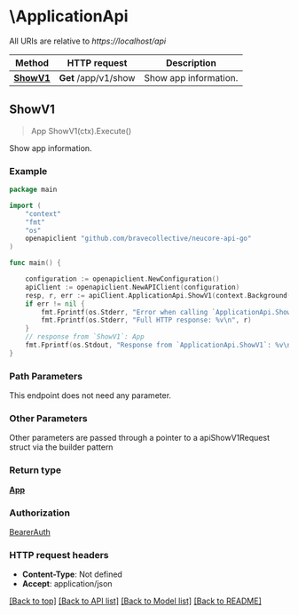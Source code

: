 # \ApplicationApi

All URIs are relative to *https://localhost/api*

Method | HTTP request | Description
------------- | ------------- | -------------
[**ShowV1**](ApplicationApi.md#ShowV1) | **Get** /app/v1/show | Show app information.



## ShowV1

> App ShowV1(ctx).Execute()

Show app information.



### Example

```go
package main

import (
    "context"
    "fmt"
    "os"
    openapiclient "github.com/bravecollective/neucore-api-go"
)

func main() {

    configuration := openapiclient.NewConfiguration()
    apiClient := openapiclient.NewAPIClient(configuration)
    resp, r, err := apiClient.ApplicationApi.ShowV1(context.Background()).Execute()
    if err != nil {
        fmt.Fprintf(os.Stderr, "Error when calling `ApplicationApi.ShowV1``: %v\n", err)
        fmt.Fprintf(os.Stderr, "Full HTTP response: %v\n", r)
    }
    // response from `ShowV1`: App
    fmt.Fprintf(os.Stdout, "Response from `ApplicationApi.ShowV1`: %v\n", resp)
}
```

### Path Parameters

This endpoint does not need any parameter.

### Other Parameters

Other parameters are passed through a pointer to a apiShowV1Request struct via the builder pattern


### Return type

[**App**](App.md)

### Authorization

[BearerAuth](../README.md#BearerAuth)

### HTTP request headers

- **Content-Type**: Not defined
- **Accept**: application/json

[[Back to top]](#) [[Back to API list]](../README.md#documentation-for-api-endpoints)
[[Back to Model list]](../README.md#documentation-for-models)
[[Back to README]](../README.md)

